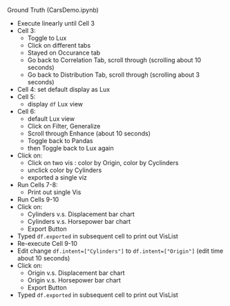 Ground Truth (CarsDemo.ipynb)

- Execute linearly until Cell 3
- Cell 3: 
    - Toggle to Lux
    - Click on different tabs
    - Stayed on Occurance tab
    - Go back to Correlation Tab, scroll through (scrolling about 10 seconds)
    - Go back to Distribution Tab, scroll through (scrolling about 3 seconds)
- Cell 4: set default display as Lux
- Cell 5: 
    - display `df` Lux view
- Cell 6: 
    - default Lux view
    - Click on Filter, Generalize
    - Scroll through Enhance (about 10 seconds)
    - Toggle back to Pandas
    - then Toggle back to Lux again
- Click on: 
    - Click on two vis : color by Origin, color by Cyclinders
    - unclick color by Cylinders
    - exported a single viz
- Run Cells 7-8: 
    - Print out single Vis
- Run Cells 9-10
- Click on:
    - Cylinders v.s. Displacement bar chart 
    - Cylinders v.s. Horsepower bar chart 
    - Export Button
- Typed `df.exported` in subsequent cell to print out VisList
- Re-execute Cell 9-10
- Edit change `df.intent=["Cylinders"]` to `df.intent=["Origin"]` (edit time about 10 seconds)
- Click on:
    - Origin v.s. Displacement bar chart 
    - Origin v.s. Horsepower bar chart 
    - Export Button
- Typed `df.exported` in subsequent cell to print out VisList
